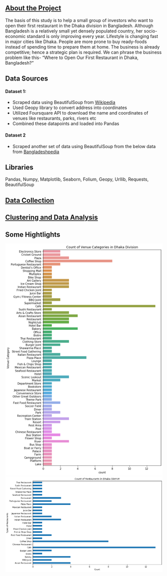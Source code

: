 ## [About the Project](https://github.com/SumaiaParveen/Clustering-Bangladesh-Capital-City-for-Restaurant-Business/blob/master/Part1_Introduction.ipynb)

The basis of this study is to help a small group of investors who want to open their first restaurant in the Dhaka division in Bangladesh. Although Bangladesh is a relatively small yet densely populated country, her socio-economic standard is only improving every year. Lifestyle is changing fast in major cities like Dhaka. People are more prone to buy ready-foods instead of spending time to prepare them at home. The business is already competitive; hence a strategic plan is required. We can phrase the business problem like this- “Where to Open Our First Restaurant in Dhaka, Bangladesh?”

## Data Sources

#### Dataset 1:

- Scraped data using BeautifulSoup from [Wikipedia](https://en.wikipedia.org/wiki/List_of_districts_of_Bangladesh)
- Used Geopy library to convert address into coordinates
- Utilized Foursquare API to download the name and coordinates of venues like restaurants, parks, rivers etc 
- Combined these datapoints and loaded into Pandas

#### Dataset 2

- Scraped another set of data using BeautifulSoup from the below data from [Bangladeshpedia](http://en.banglapedia.org/index.php?title=Dhaka_District)

## Libraries

Pandas, Numpy, Matplotlib, Seaborn, Folium, Geopy, Urllib, Requests, BeautifulSoup

## [Data Collection](https://github.com/SumaiaParveen/Clustering-Bangladesh-Capital-City-for-Restaurant-Business/blob/master/Part2_Data_Collection.ipynb)

## [Clustering and Data Analysis](https://github.com/SumaiaParveen/Clustering-Bangladesh-Capital-City-for-Restaurant-Business/blob/master/Part3_Clustering.ipynb)

## Some Hightlights

![Data Collection](https://github.com/SumaiaParveen/Clustering-Bangladesh-Capital-City-for-Restaurant-Business/blob/master/Image/dhk_div_count.png)
![Data Collection](https://github.com/SumaiaParveen/Clustering-Bangladesh-Capital-City-for-Restaurant-Business/blob/master/Image/dhk_count.png)


